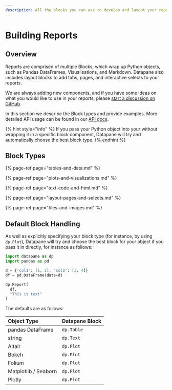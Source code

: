 ```yaml
---
description: All the blocks you can use to develop and layout your reports
---
```


# Building Reports

## Overview

Reports are comprised of multiple Blocks, which wrap up Python objects, such as Pandas DataFrames, Visualisations, and Markdown. Datapane also includes layout blocks to add tabs, pages, and interactive selects to your reports. 

We are always adding new components, and if you have some ideas on what you would like to use in your reports, please [start a discussion on GitHub](https://github.com/datapane/datapane/discussions).

In this section we describe the Block types and provide examples. More detailed API usage can be found in our [API docs](https://datapane.github.io/datapane/report.html). 

{% hint style="info" %}
If you pass your Python object into your without wrapping it in a specific block component, Datapane will try and automatically choose the best block type. 
{% endhint %}

## Block Types

{% page-ref page="tables-and-data.md" %}

{% page-ref page="plots-and-visualizations.md" %}

{% page-ref page="text-code-and-html.md" %}

{% page-ref page="layout-pages-and-selects.md" %}

{% page-ref page="files-and-images.md" %}

## Default Block Handling

As well as explicitly specifying your block type \(for instance, by using `dp.Plot`\), Datapane will try and choose the best block for your object if you pass it in directly, for instance as follows:

```python
import datapane as dp
import pandas as pd

d = {'col1': [1, 2], 'col2': [3, 4]}
df = pd.DataFrame(data=d)

dp.Report(
  df,
  "This is text"
)
```

 The defaults are as follows:

| Object Type | Datapane Block |
| :--- | :--- |
| pandas DataFrame | `dp.Table` |
| string | `dp.Text` |
| Altair  | `dp.Plot` |
| Bokeh  | `dp.Plot` |
| Folium  | `dp.Plot` |
| Matplotlib / Seaborn  | `dp.Plot` |
| Plotly | `dp.Plot` |

